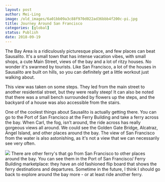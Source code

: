 ```yaml
---
layout: post
author: Mei-Ling
image: /old_images/6a01bb09a3c88f970d022ad36bbb4f200c-pi.jpg
title: Journey Around San Francisco
categories: [global]
status: Publish
date: 2018-09-19
---
```


The Bay Area is a ridiculously picturesque place, and few places can beat Sausalito. It's a small town that has intense vacation vibes, with small shops, a cute Main Street, views of the bay and a lot of ritzy houses. No wonder it's swarmed by tourists. Like San Francisco, a lot of the houses in Sausalito are built on hills, so you can definitely get a little workout just walking about.

This view was taken on some steps. They led from the main street to another residential street, but they were really steep! It can also be noted that there was a small bench surrounded by flowers up the steps, and the backyard of a house was also accessible from the stairs.

One of the coolest things about Sausalito is actually getting there. You can go to the Port of San Francisco at the Ferry Building and take a ferry across the bay. When Carl, the fog, isn’t around, the ride across has really gorgeous views all around. We could see the Golden Gate Bridge, Alcatraz, Angel Island, and other places around the bay. The view of San Francisco from the water is also astonishing, as it's not a view that we can necessarily see very often.


![](/old_images/caltech_as_it_happens/6a0105349b8251970b022ad36bbb66200c.jpg)
There are other ferry's that go from San Francisco to other places around the bay. You can see them in the Port of San Francisco/ Ferry Building marketplace: they have an old fashioned flip board that shows the ferry destinations and departures. Sometime in the future, I think I should go back to explore around the bay more - or at least ride another ferry.

